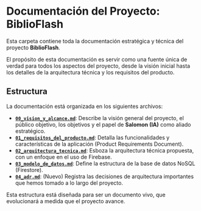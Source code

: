 # Documentación del Proyecto: BiblioFlash

Esta carpeta contiene toda la documentación estratégica y técnica del proyecto **BiblioFlash**.

El propósito de esta documentación es servir como una fuente única de verdad para todos los aspectos del proyecto, desde la visión inicial hasta los detalles de la arquitectura técnica y los requisitos del producto.

## Estructura

La documentación está organizada en los siguientes archivos:

- **[`00_vision_y_alcance.md`](./00_vision_y_alcance.md)**: Describe la visión general del proyecto, el público objetivo, los objetivos y el papel de **Salomon (IA)** como aliado estratégico.
- **[`01_requisitos_del_producto.md`](./01_requisitos_del_producto.md)**: Detalla las funcionalidades y características de la aplicación (Product Requirements Document).
- **[`02_arquitectura_tecnica.md`](./02_arquitectura_tecnica.md)**: Esboza la arquitectura técnica propuesta, con un enfoque en el uso de Firebase.
- **[`03_modelo_de_datos.md`](./03_modelo_de_datos.md)**: Define la estructura de la base de datos NoSQL (Firestore).
- **[`04_adr.md`](./04_adr.md)**: (Nuevo) Registra las decisiones de arquitectura importantes que hemos tomado a lo largo del proyecto.

Esta estructura está diseñada para ser un documento vivo, que evolucionará a medida que el proyecto avance.
